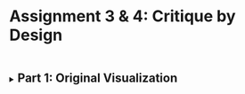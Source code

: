 # Assignment 3 & 4: Critique by Design

<details>
<summary><h2 style="display:inline-block"> Part 1: Original Visualization</h2></summary>
<br>
  <p> Data: <a href="https://observablehq.com/@d3/pack-rollup">This circle-packing diagram groups and counts a tabular dataset of H‑1B employers from 2019.</a></p>
  <a href="https://www.w3schools.com">
  <img src="C:/Users/anuja/Downloads/bad_viz.png" alt="Bad_Viz" width="100" height="132">
  </a>
</details>
